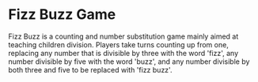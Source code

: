 # **Fizz Buzz Game**

Fizz Buzz is a counting and number substitution game mainly aimed at teaching children division. Players take turns counting up from one, replacing any number that is divisible by three with the word 'fizz', any number divisible by five with the word 'buzz', and any number divisible by both three and five to be replaced with 'fizz buzz'.